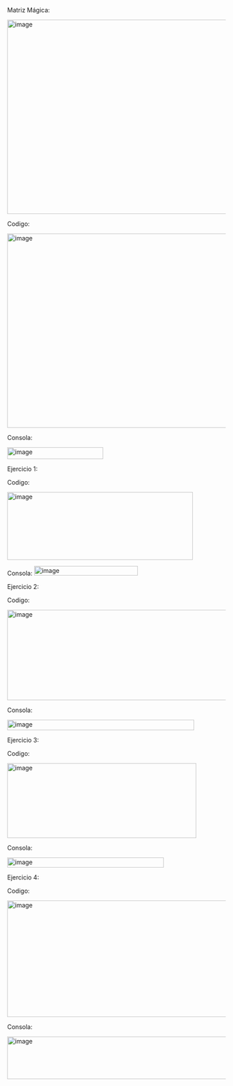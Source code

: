
Matriz Mágica:

<img width="526" height="447" alt="image" src="https://github.com/user-attachments/assets/3372da2e-bf5c-454a-8f59-51d63270bc1b" />
 
Codigo: 

<img width="526" height="447" alt="image" src="https://github.com/user-attachments/assets/29b84ca1-de03-4808-a071-9c1796045a96" />

Consola: 

<img width="221" height="27" alt="image" src="https://github.com/user-attachments/assets/6392491c-6068-452c-883b-2722e0466bd5" />

Ejercicio 1: 

Codigo: 

<img width="428" height="156" alt="image" src="https://github.com/user-attachments/assets/083b8ac6-6dd3-419e-9cce-e7c74ea5e176" />

Consola: 
<img width="239" height="22" alt="image" src="https://github.com/user-attachments/assets/d79ed639-a504-4820-99ab-5fcc5091e0ce" />

Ejercicio 2: 

Codigo: 

<img width="656" height="208" alt="image" src="https://github.com/user-attachments/assets/f5e14372-cfbd-4e4e-b3d8-ef229daeefdf" />

Consola: 

<img width="431" height="24" alt="image" src="https://github.com/user-attachments/assets/27c12790-2632-462f-9eb4-7fa9254a71d9" />

Ejercicio 3: 


Codigo: 

<img width="436" height="172" alt="image" src="https://github.com/user-attachments/assets/d74741a6-b41d-4723-bb55-c3c70837918b" />


Consola: 

<img width="361" height="23" alt="image" src="https://github.com/user-attachments/assets/4153c072-dee7-4302-8f4d-2c4071b2f31d" />


Ejercicio 4: 

Codigo: 

<img width="746" height="268" alt="image" src="https://github.com/user-attachments/assets/7caccdb0-dc21-4f0f-9f15-ffc87a309da8" />


Consola: 

<img width="554" height="98" alt="image" src="https://github.com/user-attachments/assets/2e4692c5-ce1b-4d73-a1f1-91efa66cc75f" />



